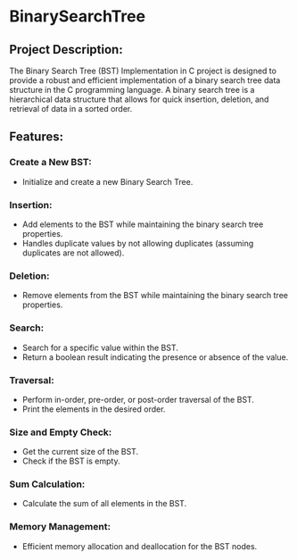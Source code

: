 # BinarySearchTree

## Project Description:
The Binary Search Tree (BST) Implementation in C project is designed to provide a robust and efficient implementation of a binary search tree data structure in the C programming language. A binary search tree is a hierarchical data structure that allows for quick insertion, deletion, and retrieval of data in a sorted order.

## Features:

### Create a New BST:
* Initialize and create a new Binary Search Tree.

### Insertion:
* Add elements to the BST while maintaining the binary search tree properties.
* Handles duplicate values by not allowing duplicates (assuming duplicates are not allowed).

### Deletion:
* Remove elements from the BST while maintaining the binary search tree properties.

### Search:
* Search for a specific value within the BST.
* Return a boolean result indicating the presence or absence of the value.

### Traversal:
* Perform in-order, pre-order, or post-order traversal of the BST.
* Print the elements in the desired order.

### Size and Empty Check:
* Get the current size of the BST.
* Check if the BST is empty.

### Sum Calculation:
* Calculate the sum of all elements in the BST.

### Memory Management:
* Efficient memory allocation and deallocation for the BST nodes.

